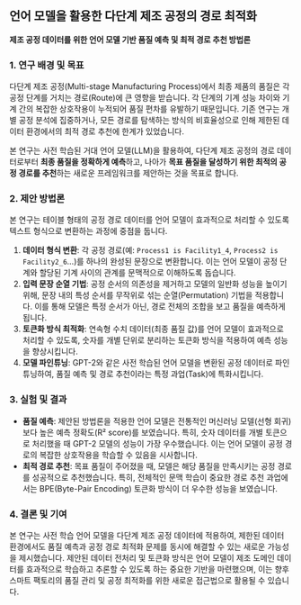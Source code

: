## 언어 모델을 활용한 다단계 제조 공정의 경로 최적화

**제조 공정 데이터를 위한 언어 모델 기반 품질 예측 및 최적 경로 추천 방법론**

### 1. 연구 배경 및 목표

다단계 제조 공정(Multi-stage Manufacturing Process)에서 최종 제품의 품질은 각 공정 단계를 거치는 경로(Route)에 큰 영향을 받습니다. 각 단계의 기계 성능 차이와 기계 간의 복잡한 상호작용이 누적되어 품질 편차를 유발하기 때문입니다. 기존 연구는 개별 공정 분석에 집중하거나, 모든 경로를 탐색하는 방식의 비효율성으로 인해 제한된 데이터 환경에서의 최적 경로 추천에 한계가 있었습니다.

본 연구는 사전 학습된 거대 언어 모델(LLM)을 활용하여, 다단계 제조 공정의 경로 데이터로부터 **최종 품질을 정확하게 예측**하고, 나아가 **목표 품질을 달성하기 위한 최적의 공정 경로를 추천**하는 새로운 프레임워크를 제안하는 것을 목표로 합니다.

### 2. 제안 방법론

본 연구는 테이블 형태의 공정 경로 데이터를 언어 모델이 효과적으로 처리할 수 있도록 텍스트 형식으로 변환하는 과정에 중점을 둡니다.

1.  **데이터 형식 변환**: 각 공정 경로(예: `Process1 is Facility1_4`, `Process2 is Facility2_6`...)를 하나의 완성된 문장으로 변환합니다. 이는 언어 모델이 공정 단계와 할당된 기계 사이의 관계를 문맥적으로 이해하도록 돕습니다.
2.  **입력 문장 순열 기법**: 공정 순서의 의존성을 제거하고 모델의 일반화 성능을 높이기 위해, 문장 내의 특성 순서를 무작위로 섞는 순열(Permutation) 기법을 적용합니다. 이를 통해 모델은 특정 순서가 아닌, 경로 전체의 조합을 보고 품질을 예측하게 됩니다.
3.  **토큰화 방식 최적화**: 연속형 수치 데이터(최종 품질 값)를 언어 모델이 효과적으로 처리할 수 있도록, 숫자를 개별 단위로 분리하는 토큰화 방식을 적용하여 예측 성능을 향상시킵니다.
4.  **모델 파인튜닝**: GPT-2와 같은 사전 학습된 언어 모델을 변환된 공정 데이터로 파인튜닝하여, 품질 예측 및 경로 추천이라는 특정 과업(Task)에 특화시킵니다.

### 3. 실험 및 결과

-   **품질 예측**: 제안된 방법론을 적용한 언어 모델은 전통적인 머신러닝 모델(선형 회귀)보다 높은 예측 정확도(R² score)를 보였습니다. 특히, 숫자 데이터를 개별 토큰으로 처리했을 때 GPT-2 모델의 성능이 가장 우수했습니다. 이는 언어 모델이 공정 경로의 복잡한 상호작용을 학습할 수 있음을 시사합니다.
-   **최적 경로 추천**: 목표 품질이 주어졌을 때, 모델은 해당 품질을 만족시키는 공정 경로를 성공적으로 추천했습니다. 특히, 전체적인 문맥 학습이 중요한 경로 추천 과업에서는 BPE(Byte-Pair Encoding) 토큰화 방식이 더 우수한 성능을 보였습니다.

### 4. 결론 및 기여

본 연구는 사전 학습 언어 모델을 다단계 제조 공정 데이터에 적용하여, 제한된 데이터 환경에서도 품질 예측과 공정 경로 최적화 문제를 동시에 해결할 수 있는 새로운 가능성을 제시했습니다. 제안된 데이터 전처리 및 토큰화 방식은 언어 모델이 제조 도메인 데이터를 효과적으로 학습하고 추론할 수 있도록 하는 중요한 기반을 마련했으며, 이는 향후 스마트 팩토리의 품질 관리 및 공정 최적화를 위한 새로운 접근법으로 활용될 수 있습니다.